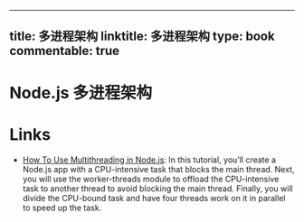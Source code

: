 
---
title: 多进程架构
linktitle: 多进程架构
type: book
commentable: true
---

# Node.js 多进程架构

# Links

- [How To Use Multithreading in Node.js](https://www.digitalocean.com/community/tutorials/how-to-use-multithreading-in-node-js): In this tutorial, you’ll create a Node.js app with a CPU-intensive task that blocks the main thread. Next, you will use the worker-threads module to offload the CPU-intensive task to another thread to avoid blocking the main thread. Finally, you will divide the CPU-bound task and have four threads work on it in parallel to speed up the task.

    